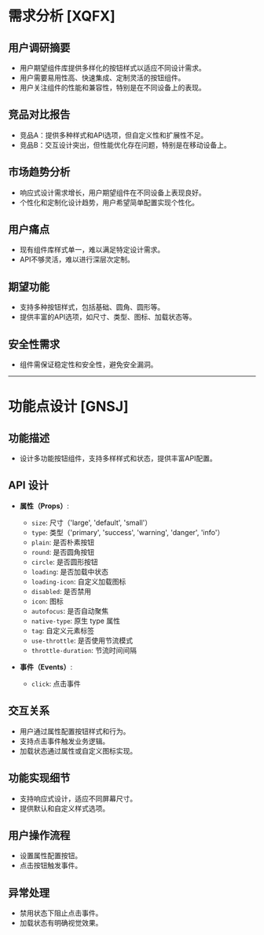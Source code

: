 # 需求分析 [XQFX]

## 用户调研摘要
- 用户期望组件库提供多样化的按钮样式以适应不同设计需求。
- 用户需要易用性高、快速集成、定制灵活的按钮组件。
- 用户关注组件的性能和兼容性，特别是在不同设备上的表现。

## 竞品对比报告
- 竞品A：提供多种样式和API选项，但自定义性和扩展性不足。
- 竞品B：交互设计突出，但性能优化存在问题，特别是在移动设备上。

## 市场趋势分析
- 响应式设计需求增长，用户期望组件在不同设备上表现良好。
- 个性化和定制化设计趋势，用户希望简单配置实现个性化。

## 用户痛点
- 现有组件库样式单一，难以满足特定设计需求。
- API不够灵活，难以进行深层次定制。

## 期望功能
- 支持多种按钮样式，包括基础、圆角、圆形等。
- 提供丰富的API选项，如尺寸、类型、图标、加载状态等。

## 安全性需求
- 组件需保证稳定性和安全性，避免安全漏洞。

---

# 功能点设计 [GNSJ]

## 功能描述
- 设计多功能按钮组件，支持多样样式和状态，提供丰富API配置。

## API 设计
- **属性（Props）**:
  - `size`: 尺寸（'large', 'default', 'small'）
  - `type`: 类型（'primary', 'success', 'warning', 'danger', 'info'）
  - `plain`: 是否朴素按钮
  - `round`: 是否圆角按钮
  - `circle`: 是否圆形按钮
  - `loading`: 是否加载中状态
  - `loading-icon`: 自定义加载图标
  - `disabled`: 是否禁用
  - `icon`: 图标
  - `autofocus`: 是否自动聚焦
  - `native-type`: 原生 type 属性
  - `tag`: 自定义元素标签
  - `use-throttle`: 是否使用节流模式
  - `throttle-duration`: 节流时间间隔

- **事件（Events）**:
  - `click`: 点击事件

## 交互关系
- 用户通过属性配置按钮样式和行为。
- 支持点击事件触发业务逻辑。
- 加载状态通过属性或自定义图标实现。

## 功能实现细节
- 支持响应式设计，适应不同屏幕尺寸。
- 提供默认和自定义样式选项。

## 用户操作流程
- 设置属性配置按钮。
- 点击按钮触发事件。

## 异常处理
- 禁用状态下阻止点击事件。
- 加载状态有明确视觉效果。

